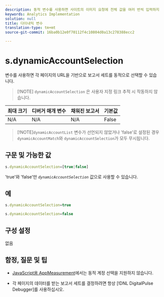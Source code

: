 ```yaml
---
description: 동적 변수를 사용하면 사이트의 이미지 요청에 전체 값을 여러 번씩 입력하지 않고도 한 변수에서 다른 변수로 값을 복사할 수 있습니다.
keywords: Analytics Implementation
solution: null
title: 다이내믹 변수
translation-type: tm+mt
source-git-commit: 16ba0b12e0f70112f4c10804d0a13c278388ecc2

---
```



# s.dynamicAccountSelection

 변수를 사용하면 각 페이지의 URL을 기반으로 보고서 세트를 동적으로 선택할 수 있습니다.

> [!NOTE] `dynamicAccountSelection` 은 사용자 지정 링크 추적 시 작동하지 않습니다.

| 최대 크기 | 디버거 매개 변수 | 채워진 보고서 | 기본값 |
|---|---|---|---|
| N/A | N/A | N/A | False |

> [!NOTE]`dynamicAccountList` 변수가 선언되지 않았거나 'false'로 설정된 경우 `dynamicAccountMatch`와 `dynamicAccountSelection`가 모두 무시됩니다.

## 구문 및 가능한 값

```js
s.dynamicAccountSelection=[true|false]
```

'true'와 'false'만 *`dynamicAccountSelection`* 값으로 사용할 수 있습니다.

## 예

```js
s.dynamicAccountSelection=true
```

```js
s.dynamicAccountSelection=false
```

## 구성 설정

없음

## 함정, 질문 및 팁

* [JavaScript용 AppMeasurement](https://docs.adobe.com/content/help/en/analytics/implementation/javascript-implementation/appmeasurement-js/appmeasure-mjs.html)에서는 동적 계정 선택을 지원하지 않습니다.

* 각 페이지의 데이터를 받는 보고서 세트를 결정하려면 항상 [!DNL DigitalPulse Debugger]를 사용하십시오.
